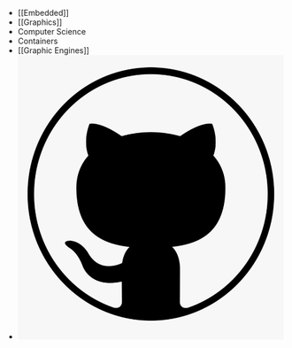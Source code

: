 - [[Embedded]]
- [[Graphics]]
- Computer Science
- Containers
- [[Graphic Engines]]
- ![128-1280192_github-logo-png-github-png-transparent-png-3823928853.png](../assets/128-1280192_github-logo-png-github-png-transparent-png-3823928853_1732457365125_0.png)